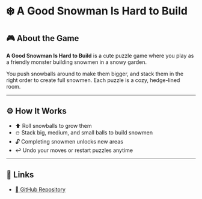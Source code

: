 # ❄️ A Good Snowman Is Hard to Build

## 🎮 About the Game

**A Good Snowman Is Hard to Build** is a cute puzzle game where you play as a friendly monster building snowmen in a snowy garden.

You push snowballs around to make them bigger, and stack them in the right order to create full snowmen. Each puzzle is a cozy, hedge-lined room.

---

## ⚙️ How It Works

- ⬆️ Roll snowballs to grow them  
- ⛄ Stack big, medium, and small balls to build snowmen  
- 🔓 Completing snowmen unlocks new areas  
- ↩️ Undo your moves or restart puzzles anytime  

---

## 🔗 Links

- [📁 GitHub Repository](https://github.com/kt5u/A-Good-Snowman-Is-Hard-to-Build)
